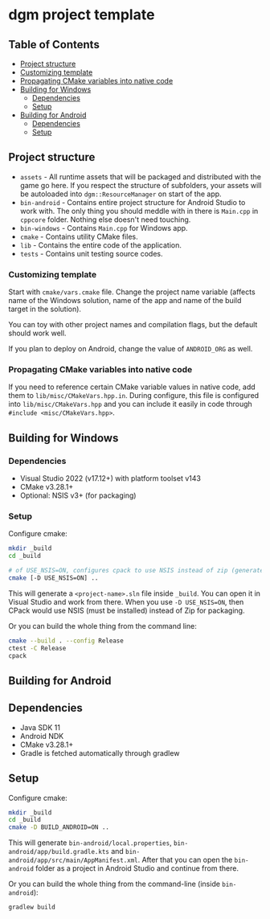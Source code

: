 # dgm project template

## Table of Contents

- [Project structure](#project-structure)
- [Customizing template](#customizing-template)
- [Propagating CMake variables into native code](#propagating-cmake-variables-into-native-code)
- [Building for Windows](#building-for-windows)
  - [Dependencies](#dependencies)
  - [Setup](#setup)
- [Building for Android](#building-for-android)
  - [Dependencies](#dependencies-1)
  - [Setup](#setup-1)

## Project structure

 * `assets` - All runtime assets that will be packaged and distributed with the game go here. If you respect the structure of subfolders, your assets will be autoloaded into `dgm::ResourceManager` on start of the app.
 * `bin-android` - Contains entire project structure for Android Studio to work with. The only thing you should meddle with in there is `Main.cpp` in `cppcore` folder. Nothing else doesn't need touching.
 * `bin-windows` - Contains `Main.cpp` for Windows app.
 * `cmake` - Contains utility CMake files.
 * `lib` - Contains the entire code of the application.
 * `tests` - Contains unit testing source codes.

### Customizing template

Start with `cmake/vars.cmake` file. Change the project name variable (affects name of the Windows solution, name of the app and name of the build target in the solution).

You can toy with other project names and compilation flags, but the default should work well.

If you plan to deploy on Android, change the value of `ANDROID_ORG` as well.

### Propagating CMake variables into native code

If you need to reference certain CMake variable values in native code, add them to `lib/misc/CMakeVars.hpp.in`. During configure, this file is configured into `lib/misc/CMakeVars.hpp` and you can include it easily in code through `#include <misc/CMakeVars.hpp>`.

## Building for Windows

### Dependencies

* Visual Studio 2022 (v17.12+) with platform toolset v143
* CMake v3.28.1+
* Optional: NSIS v3+ (for packaging)

### Setup

Configure cmake:

```sh
mkdir _build
cd _build

# of USE_NSIS=ON, configures cpack to use NSIS instead of zip (generates installer)
cmake [-D USE_NSIS=ON] ..
```

This will generate a `<project-name>.sln` file inside `_build`. You can open it in Visual Studio and work from there. When you use `-D USE_NSIS=ON`, then CPack would use NSIS (must be installed) instead of Zip for packaging.

Or you can build the whole thing from the command line:

```sh
cmake --build . --config Release
ctest -C Release
cpack
```

## Building for Android

## Dependencies

* Java SDK 11
* Android NDK
* CMake v3.28.1+
* Gradle is fetched automatically through gradlew

## Setup

Configure cmake:

```sh
mkdir _build
cd _build
cmake -D BUILD_ANDROID=ON ..
```

This will generate `bin-android/local.properties`, `bin-android/app/build.gradle.kts` and `bin-android/app/src/main/AppManifest.xml`. After that you can open the `bin-android` folder as a project in Android Studio and continue from there.

Or you can build the whole thing from the command-line (inside `bin-android`):

```sh
gradlew build
```
